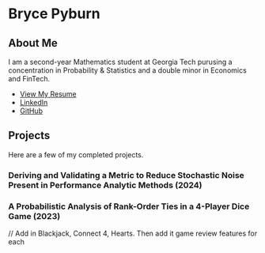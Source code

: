 # Bryce Pyburn
## About Me  
I am a second-year Mathematics student at Georgia Tech purusing a concentration in Probability & Statistics and a double minor in Economics and FinTech.

- [View My Resume](resume.pdf)    
- [LinkedIn](https://www.linkedin.com/in/brycepyburn/)  
- [GitHub](https://brycepyburn.github.io/)
## Projects  
Here are a few of my completed projects.  
### Deriving and Validating a Metric to Reduce Stochastic Noise Present in Performance Analytic Methods (2024)  
### A Probabilistic Analysis of Rank-Order Ties in a 4-Player Dice Game (2023)  
// Add in Blackjack, Connect 4, Hearts. Then add it game review features for each
